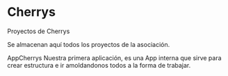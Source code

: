 # Cherrys
Proyectos de Cherrys

Se almacenan aquí todos los proyectos de la asociación.

AppCherrys
Nuestra primera aplicación, es una App interna que sirve para crear estructura e ir amoldandonos todos a la forma de trabajar.

